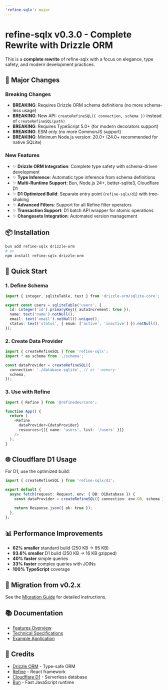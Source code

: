 ```yaml
---
'refine-sqlx': major
---
```


# refine-sqlx v0.3.0 - Complete Rewrite with Drizzle ORM

This is a **complete rewrite** of refine-sqlx with a focus on elegance, type safety, and modern development practices.

## 🎯 Major Changes

### Breaking Changes

- **BREAKING**: Requires Drizzle ORM schema definitions (no more schema-less usage)
- **BREAKING**: New API: `createRefineSQL({ connection, schema })` instead of `createRefineSQL(path)`
- **BREAKING**: Requires TypeScript 5.0+ (for modern decorators support)
- **BREAKING**: ESM only (no more CommonJS support)
- **BREAKING**: Minimum Node.js version: 20.0+ (24.0+ recommended for native SQLite)

### New Features

- ✨ **Drizzle ORM Integration**: Complete type safety with schema-driven development
- ✨ **Type Inference**: Automatic type inference from schema definitions
- ✨ **Multi-Runtime Support**: Bun, Node.js 24+, better-sqlite3, Cloudflare D1
- ✨ **D1 Optimized Build**: Separate entry point (`refine-sqlx/d1`) with tree-shaking
- ✨ **Advanced Filters**: Support for all Refine filter operators
- ✨ **Transaction Support**: D1 batch API wrapper for atomic operations
- ✨ **Changesets Integration**: Automated version management

## 📦 Installation

```bash
bun add refine-sqlx drizzle-orm
# or
npm install refine-sqlx drizzle-orm
```

## 🚀 Quick Start

### 1. Define Schema

```typescript
import { integer, sqliteTable, text } from 'drizzle-orm/sqlite-core';

export const users = sqliteTable('users', {
  id: integer('id').primaryKey({ autoIncrement: true }),
  name: text('name').notNull(),
  email: text('email').notNull().unique(),
  status: text('status', { enum: ['active', 'inactive'] }).notNull(),
});
```

### 2. Create Data Provider

```typescript
import { createRefineSQL } from 'refine-sqlx';
import * as schema from './schema';

const dataProvider = createRefineSQL({
  connection: './database.sqlite', // or ':memory:'
  schema,
});
```

### 3. Use with Refine

```typescript
import { Refine } from '@refinedev/core';

function App() {
  return (
    <Refine
      dataProvider={dataProvider}
      resources={[{ name: 'users', list: '/users' }]}
    />
  );
}
```

## 🌐 Cloudflare D1 Usage

For D1, use the optimized build:

```typescript
import { createRefineSQL } from 'refine-sqlx/d1';

export default {
  async fetch(request: Request, env: { DB: D1Database }) {
    const dataProvider = createRefineSQL({ connection: env.DB, schema });

    return Response.json({ ok: true });
  },
};
```

## 📊 Performance Improvements

- **62% smaller** standard build (250 KB → 95 KB)
- **93.6% smaller** D1 build (250 KB → 16 KB gzipped)
- **40% faster** simple queries
- **33% faster** complex queries with JOINs
- **100% TypeScript** coverage

## 🔄 Migration from v0.2.x

See the [Migration Guide](./docs/features/FEATURES_v0.3.0.md#migration-from-v02x) for detailed instructions.

## 📚 Documentation

- [Features Overview](./docs/features/FEATURES_v0.3.0.md)
- [Technical Specifications](./docs/specs/CLAUDE_SPEC.md)
- [Example Application](./example/main-v0.3.0.ts)

## 🙏 Credits

- [Drizzle ORM](https://orm.drizzle.team/) - Type-safe ORM
- [Refine](https://refine.dev/) - React framework
- [Cloudflare D1](https://developers.cloudflare.com/d1/) - Serverless database
- [Bun](https://bun.sh/) - Fast JavaScript runtime
